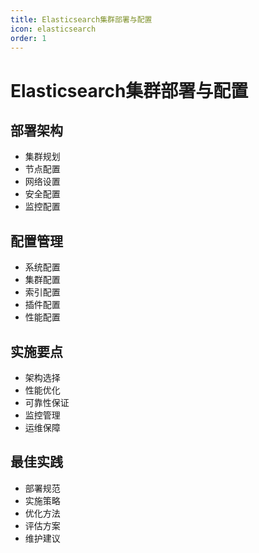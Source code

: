 ```yaml
---
title: Elasticsearch集群部署与配置
icon: elasticsearch
order: 1
---
```


# Elasticsearch集群部署与配置

## 部署架构
- 集群规划
- 节点配置
- 网络设置
- 安全配置
- 监控配置

## 配置管理
- 系统配置
- 集群配置
- 索引配置
- 插件配置
- 性能配置

## 实施要点
- 架构选择
- 性能优化
- 可靠性保证
- 监控管理
- 运维保障

## 最佳实践
- 部署规范
- 实施策略
- 优化方法
- 评估方案
- 维护建议
